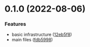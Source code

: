 # 0.1.0 (2022-08-06)


### Features

* basic infrastructure ([12eb5f8](https://github.com/krshkodes/krshkodes/commit/12eb5f8e7112cd896fb474d990f3484739f4492f))
* main files ([fdb5998](https://github.com/krshkodes/krshkodes/commit/fdb5998e8d602e1ca632401b565a642d708c2cbe))



